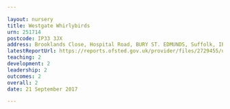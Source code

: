 ```yaml
---

layout: nursery
title: Westgate Whirlybirds
urn: 251714
postcode: IP33 3JX
address: Brooklands Close, Hospital Road, BURY ST. EDMUNDS, Suffolk, IP33 3JX
latestReportUrl: https://reports.ofsted.gov.uk/provider/files/2729455/urn/251714.pdf
teaching: 2
development: 2
leadership: 2
outcomes: 2
overall: 2
date: 21 September 2017

---
```

